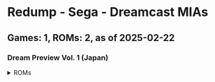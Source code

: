 # Redump - Sega - Dreamcast MIAs
## Games: 1, ROMs: 2, as of 2025-02-22

### Dream Preview Vol. 1 (Japan)
<details>
<summary>ROMs</summary>

- Dream Preview Vol. 1 (Japan) (Track 1).bin, CRC: ddf41288
- Dream Preview Vol. 1 (Japan) (Track 3).bin, CRC: 3a1c01de
</details>

